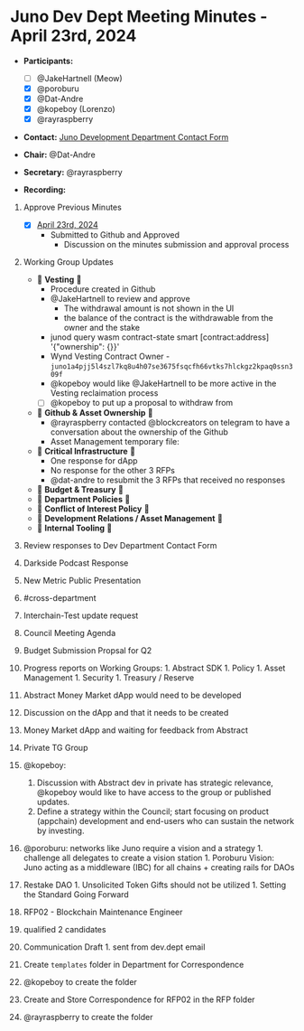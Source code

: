 # Juno Dev Dept Meeting Minutes - April 23rd, 2024

- **Participants:**
  - [ ] @JakeHartnell (Meow)
  - [x] @poroburu
  - [x] @Dat-Andre
  - [x] @kopeboy (Lorenzo)
  - [x] @rayraspberry

- **Contact:** [Juno Development Department Contact Form](https://forms.gle/rzCphth2rTPjKzum9)
- **Chair:** @Dat-Andre
- **Secretary:** @rayraspberry

- **Recording:**

1. Approve Previous Minutes
    - [x] [April 23rd, 2024](./20240409-Meeting-Internal-Minutes.md)
      - Submitted to Github and Approved
        - Discussion on the minutes submission and approval process
    
2. Working Group Updates
    - 🤝 **Vesting** 🤝
      - Procedure created in Github
      - @JakeHartnell to review and approve
        - The withdrawal amount is not shown in the UI
        - the balance of the contract is the withdrawable from the owner and the stake
      - junod query wasm contract-state smart [contract:address] '{"ownership": {}}'
      - Wynd Vesting Contract Owner - `juno1a4pjj5l4szl7kq8u4h07se3675fsqcfh66vtks7hlckgz2kpaq0ssn309f`
      - @kopeboy would like @JakeHartnell to be more active in the Vesting reclaimation process
      - [ ] @kopeboy to put up a proposal to withdraw from
    - 🤝 **Github & Asset Ownership** 🤝
       - @rayraspberry contacted @blockcreators on telegram to have a conversation about the ownership of the Github
       - Asset Management temporary file:
    - 🤝 **Critical Infrastructure** 🤝
      - One response for dApp
      - No response for the other 3 RFPs
      - @dat-andre to resubmit the 3 RFPs that received no responses
    - 🤝 **Budget & Treasury** 🤝
    - 🤝 **Department Policies** 🤝
    - 🤝 **Conflict of Interest Policy** 🤝
    - 🤝 **Development Relations / Asset Management** 🤝
    - 🤝 **Internal Tooling** 🤝

1. Review responses to Dev Department Contact Form

1. Darkside Podcast Response

1. New Metric Public Presentation



1. #cross-department
  1. Interchain-Test update request

1. Council Meeting Agenda
  1. Budget Submission Propsal for Q2
  1. Progress reports on Working Groups: 
    1. Abstract SDK
    1. Policy
    1. Asset Management
    1. Security
    1. Treasury / Reserve
1. Abstract Money Market dApp would need to be developed
  1. Discussion on the dApp and that it needs to be created
  1. Money Market dApp and waiting for feedback from Abstract
  1. Private TG Group
  1. @kopeboy:
      1. Discussion with Abstract dev in private has strategic relevance, @kopeboy would like to have access to the group or published updates.
      1. Define a strategy within the Council; start focusing on product (appchain) development and end-users who can sustain the network by investing.
  1. @poroburu: networks like Juno require a vision and a strategy
    1. challenge all delegates to create a vision station
    1. Poroburu Vision: Juno acting as a middleware (IBC) for all chains + creating rails for DAOs
  1. Restake DAO 
    1. Unsolicited Token Gifts should not be utilized
    1. Setting the Standard Going Forward
1. RFP02 - Blockchain Maintenance Engineer
  1. qualified 2 candidates
  1. Communication Draft
    1. sent from dev.dept email
1. Create `templates` folder in Department for Correspondence
  1. @kopeboy to create the folder
1. Create and Store Correspondence for RFP02 in the RFP folder
  1. @rayraspberry to create the folder
